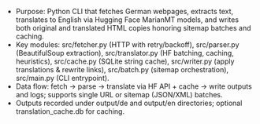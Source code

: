 - Purpose: Python CLI that fetches German webpages, extracts text, translates to English via Hugging Face MarianMT models, and writes both original and translated HTML copies honoring sitemap batches and caching.
- Key modules: src/fetcher.py (HTTP with retry/backoff), src/parser.py (BeautifulSoup extraction), src/translator.py (HF batching, caching, heuristics), src/cache.py (SQLite string cache), src/writer.py (apply translations & rewrite links), src/batch.py (sitemap orchestration), src/main.py (CLI entrypoint).
- Data flow: fetch -> parse -> translate via HF API + cache -> write outputs and logs; supports single URL or sitemap (JSON/XML) batches.
- Outputs recorded under output/de and output/en directories; optional translation_cache.db for caching.